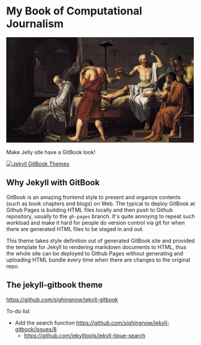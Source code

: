 # My Book of Computational Journalism

![](https://raw.githubusercontent.com/chengjun/chengjun/main/tt.gif)

Make Jelly site have a GitBook look!


[![Jekyll GitBook Themes](https://img.shields.io/badge/featured%20on-JekyllThemes-red.svg)](https://jekyll-themes.com/jekyll-gitbook/)

## Why Jekyll with GitBook

GitBook is an amazing frontend style to present and organize contents (such as book chapters
and blogs) on Web. The typical to deploy GitBook at Github Pages
is building HTML files locally and then push to Github repository, usually to the `gh-pages`
branch. It's quite annoying to repeat such workload and make it hard for people do version
control via git for when there are generated HTML files to be staged in and out.

This theme takes style definition out of generated GitBook site and provided the template
for Jekyll to rendering markdown documents to HTML, thus the whole site can be deployed
to Github Pages without generating and uploading HTML bundle every time when there are
changes to the original repo.

## The jekyll-gitbook theme

https://github.com/sighingnow/jekyll-gitbook

To-do list
- Add the search function https://github.com/sighingnow/jekyll-gitbook/issues/8
  - https://github.com/jekylltools/jekyll-tipue-search

